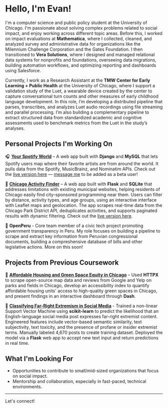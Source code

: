 # Hello, I'm Evan!
I'm a computer science and public policy student at the University of Chicago. I'm passionate about solving complex problems related to social impact, and enjoy working across different topic areas. Before this, I worked on impact evaluations at **Mathematica**, where I collected, cleaned, and analyzed survey and administrative data for organizations like the Milennium Challenge Corporation and the Gates Foundation. I then transitioned to **Vera Solutions**, where I designed and managed relational data systems for nonprofits and foundations, overseeing data migrations, building automation workflows, and optimizing reporting and dashboards using Salesforce.

Currently, I work as a Research Assistant at the **TMW Center for Early Learning + Public Health** at the University of Chicago, where I support a validation study of the Luet, a wearable device created by the center to capture conversational turn counts and other measures of early childhood language development. In this role, I’m developing a distributed pipeline that parses, transcribes, and analyzes Luet audio recordings using file streaming and parallel processing. I’m also building a complementary pipeline to extract structured data from standardized academic and cognitive assessments used to benchmark metrics from the Luet in the study’s analyses.


## Personal Projects I'm Working On  

🎧 [**Your Spotify World**](https://github.com/evanfantozzi/spotify_map) – A web app built with **Django** and **MySQL** that lets Spotify users map where their favorite artists are from around the world. It pulls data from the Spotify, MusicBrainz, and Nominatim APIs. Check out the [live version here](https://evanfantozzi.pythonanywhere.com) — [message me](mailto:evanfantozzi@gmail.com) to be added as a beta user!

🌳 [**Chicago Activity Finder**](https://github.com/evanfantozzi/ChicagoActivities) – A web app built with **Flask** and **SQLite** that addresses limitations with existing municipal websites, helping residents of Chicago easily find city-sponsored programming near them. Users can filter by distance, activity types, and age groups, using an interactive interface with Leaflet maps and geolocation. The app scrapes real-time data from the Chicago Park District API, deduplicates activities, and supports paginated results with dynamic filtering. Check out the [live version here](https://chicagoactivities.onrender.com).

📜 **OpenPeru** - Core team member of a civic tech project promoting government transparency in Peru. My role focuses on building a pipeline to scrape and extract key information from Peruvian congressional documents, building a compreshensive database of bills and other legislative actions. More on this soon! 

## Projects from Previous Coursework
🏡 [**Affordable Housing and Green Space Equity in Chicago**](https://github.com/evanfantozzi/GreenSpaceAccess) – Used **HTTPX** to scrape open-source map data and reviews from Google and Yelp on parks and fields in Chicago, develop an accessibility index to quantify affordable housing units' access to high-quality green spaces in Chicago, and present findings in an interactive dashboard through **Dash**.

🎤 [**Classifying Far-Right Extremism in Social Media**](https://github.com/evanfantozzi/Extremist-Social-Media-Post-Detector/) - Trained a non-linear Support Vector Machine using **scikit-learn** to predict the likelihood that an English-language social media post expresses far-right extremist content. Engineered features include vector-based semantic similarity, text subjectivity, text toxicity, and the presence of profane or insider extremist terms. Manually labeled 4,670 posts to create training dataset. Deployed the model via a **Flask** web app to accept new text input and return predictions in real time.




## What I'm Looking For  
- Opportunities to contribute to small/mid-sized organizations that focus on social impact.  
- Mentorship and collaboration, especially in fast-paced, technical environments.  

---

Let's connect!   
